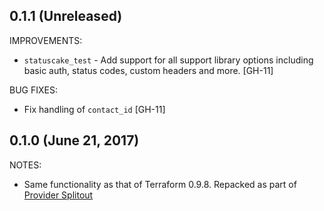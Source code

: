 ## 0.1.1 (Unreleased)

IMPROVEMENTS:

* `statuscake_test` - Add support for all support library options including basic auth, status codes, custom headers and more. [GH-11]


BUG FIXES:

* Fix handling of `contact_id` [GH-11]


## 0.1.0 (June 21, 2017)

NOTES:

* Same functionality as that of Terraform 0.9.8. Repacked as part of [Provider Splitout](https://www.hashicorp.com/blog/upcoming-provider-changes-in-terraform-0-10/)
